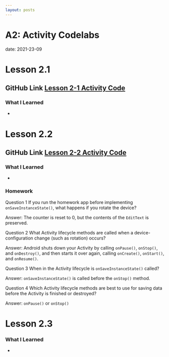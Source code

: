 ```yaml
---
layout: posts
---
```


# A2: Activity Codelabs

date: 2021-23-09

# Lesson 2.1
## GitHub Link [Lesson 2-1 Activity Code](https://github.com/tophbuddy/cs5520_cholzheu_projects/tree/main/CS5520/NEUSEA_ChrisHolzheu_Lesson2_1/TwoActivities)

### What I Learned

- 

# Lesson 2.2
## GitHub Link [Lesson 2-2 Activity Code](https://github.com/tophbuddy/cs5520_cholzheu_projects/tree/main/CS5520/NEUSEA_ChrisHolzheu_Lesson2_2/TwoActivities2)

### What I Learned

- 

### Homework

Question 1
If you run the homework app before implementing `onSaveInstanceState()`, what happens if you rotate the device?

Answer: The counter is reset to 0, but the contents of the `EditText` is preserved.

Question 2
What Activity lifecycle methods are called when a device-configuration change (such as rotation) occurs?

Answer: Android shuts down your Activity by calling `onPause()`, `onStop()`, and `onDestroy()`, and then starts it over again, calling `onCreate()`, `onStart()`, and `onResume()`.

Question 3
When in the Activity lifecycle is `onSaveInstanceState()` called?

Answer: `onSaveInstanceState()` is called before the `onStop()` method.

Question 4
Which Activity lifecycle methods are best to use for saving data before the Activity is finished or destroyed?

Answer: `onPause()` or `onStop()`

# Lesson 2.3

### What I Learned

- 
